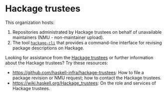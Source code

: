 # Hackage trustees

This organization hosts:
1. Repositories administrated by Hackage trustees on behalf of unavailable maintainers (NMU - non-maintainer upload).
2. The tool [`hackage-cli`](https://github.com/hackage-trustees/hackage-cli) that provides a command-line interface for revising package descriptions on Hackage.

Looking for assistance from the [Hackage trustees](https://hackage.haskell.org/packages/trustees/) or further information about the Hackage trustees?
Try these resources:
- https://github.com/haskell-infra/hackage-trustees: How to file a package revision or NMU request; how to contact the Hackage trustees.
- https://wiki.haskell.org/Hackage_trustees: On the role and services of Hackage trustees.
